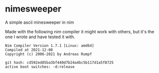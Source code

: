 # nimesweeper
A simple ascii minesweeper in nim

Made with the following nim compiler it might work with others, but it's the one I wrote and have tested it with.
  ```
  Nim Compiler Version 1.7.1 [Linux: amd64]
  Compiled at 2021-12-08
  Copyright (c) 2006-2021 by Andreas Rumpf

  git hash: cd592ed85ba3bf440d7b24a4bc5b117d1a5f8725
  active boot switches: -d:release
  ```
